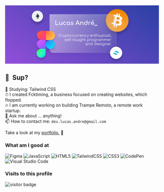 ![Banner](https://github.com/lucas-andre/lucas-andre/blob/master/vitrine.svg)
## 👋 &nbsp;Sup?

🌱 Studying: Tailwind CSS  
⏱ I created Fcktiming, a business focused on creating websites, which flopped.  
🔥 I am currently working on building Trampe Remoto, a remote work startup.  
💬 Ask me about ... anything!  
📫 How to contact me: `dev.lucas.andre@gmail.com`

Take a look at my [portfolio.](https://behance.net/lucas-andre) 🚀

### What am I good at

![Figma](https://img.shields.io/badge/figma-%23F24E1E.svg?style=for-the-badge&logo=figma&logoColor=white) ![JavaScript](https://img.shields.io/badge/javascript-%23323330.svg?style=for-the-badge&logo=javascript&logoColor=%23F7DF1E) ![HTML5](https://img.shields.io/badge/html5-%23E34F26.svg?style=for-the-badge&logo=html5&logoColor=white) ![TailwindCSS](https://img.shields.io/badge/tailwindcss-%2338B2AC.svg?style=for-the-badge&logo=tailwind-css&logoColor=white) ![CSS3](https://img.shields.io/badge/css3-%231572B6.svg?style=for-the-badge&logo=css3&logoColor=white) ![CodePen](https://img.shields.io/badge/Codepen-000000?style=for-the-badge&logo=codepen&logoColor=white) ![Visual Studio Code](https://img.shields.io/badge/Visual%20Studio%20Code-0078d7.svg?style=for-the-badge&logo=visual-studio-code&logoColor=white)

### Visits to this profile

![visitor badge](https://visitor-badge.glitch.me/badge?page_id=lucas-andre.visitor-badge&left_text=Viram%20esse%20Perfil)
